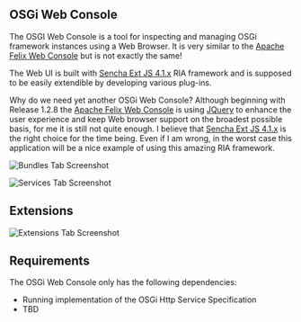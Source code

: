 ## OSGi Web Console

The OSGI Web Console is a tool for inspecting and managing OSGi framework instances using a Web Browser.
It is very similar to the [Apache Felix Web Console][0] but is not exactly the same!

The Web UI is built with [Sencha Ext JS 4.1.x][1] RIA framework and is supposed to be easily
extendible by developing various plug-ins.

Why do we need yet another OSGi Web Console? Although beginning with Release 1.2.8 the [Apache Felix Web Console][0] is using [JQuery][2]
to enhance the user experience and keep Web browser support on the broadest possible basis, for me it is still not quite enough.
I believe that [Sencha Ext JS 4.1.x][1] is the right choice for the time being. Even if I am wrong, in the worst case this application
will be a nice example of using this amazing RIA framework.

![Bundles Tab Screenshot](https://github.com/danielpacak/osgi-enterprise-webconsole/raw/master/README/osgi-web-console-bundles-tab.png)

![Services Tab Screenshot](https://github.com/danielpacak/osgi-enterprise-webconsole/raw/master/README/osgi-web-console-services-tab.png)

## Extensions

![Extensions Tab Screenshot](https://github.com/danielpacak/osgi-enterprise-webconsole/raw/master/README/osgi-web-console-extensions-tab.png)

## Requirements

The OSGi Web Console only has the following dependencies:

 + Running implementation of the OSGi Http Service Specification
 + TBD


[0]: http://felix.apache.org/site/apache-felix-web-console.html
[1]: http://www.sencha.com/products/extjs/
[2]: http://jquery.com/